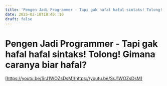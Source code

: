 ```yaml
---
title: 'Pengen Jadi Programmer - Tapi gak hafal hafal sintaks! Tolong! Gimana caranya biar hafal?'
date: 2025-02-18T18:40::10
draft: false
---
```


# Pengen Jadi Programmer - Tapi gak hafal hafal sintaks! Tolong! Gimana caranya biar hafal?

[https://youtu.be/SrJ1WOZsDsM](https://youtu.be/SrJ1WOZsDsM)
